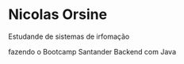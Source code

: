 
# Nicolas Orsine

Estudande de sistemas de irfomação

fazendo o Bootcamp Santander Backend com Java